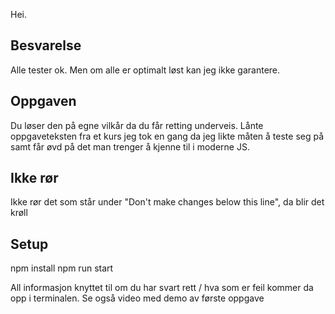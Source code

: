 Hei.

## Besvarelse

Alle tester ok. Men om alle er optimalt løst kan jeg ikke garantere.

## Oppgaven

Du løser den på egne vilkår da du får retting underveis.
Lånte oppgaveteksten fra et kurs jeg tok en gang da jeg likte måten å teste seg på samt får øvd på det man
trenger å kjenne til i moderne JS.

## Ikke rør

Ikke rør det som står under "Don't make changes below this line", da blir det krøll

## Setup

npm install
npm run start

All informasjon knyttet til om du har svart rett / hva som er feil kommer da opp i terminalen. Se også video med demo av første oppgave
